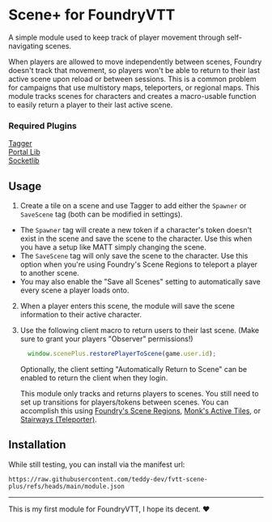 # Scene+ for FoundryVTT
A simple module used to keep track of player movement through self-navigating scenes.

When players are allowed to move independently between scenes, Foundry doesn't track that movement, so players won't be able to return to their last active scene upon reload or between sessions. This is a common problem for campaigns that use multistory maps, teleporters, or regional maps. This module tracks scenes for characters and creates a macro-usable function to easily return a player to their last active scene.

### Required Plugins 
[Tagger](https://foundryvtt.com/packages/tagger)  
[Portal Lib](https://foundryvtt.com/packages/portal-lib)  
[Socketlib](https://foundryvtt.com/packages/socketlib)

## Usage
1. Create a tile on a scene and use Tagger to add either the `Spawner` or `SaveScene` tag (both can be modified in settings).
- The `Spawner` tag will create a new token if a character's token doesn't exist in the scene and save the scene to the character. Use this when you have a setup like MATT simply changing the scene.
- The `SaveScene` tag will only save the scene to the character. Use this option when you're using Foundry's Scene Regions to teleport a player to another scene.
- You may also enable the "Save all Scenes" setting to automatically save every scene a player loads onto.
2. When a player enters this scene, the module will save the scene information to their active character.
3. Use the following client macro to return users to their last scene. (Make sure to grant your players "Observer" permissions!)
  
   ```JavaScript
     window.scenePlus.restorePlayerToScene(game.user.id);
   ```
   Optionally, the client setting "Automatically Return to Scene" can be enabled to return the client when they login.
  
   This module only tracks and returns players to scenes. You still need to set up transitions for players/tokens between scenes. You can accomplish this using [Foundry's Scene Regions](https://foundryvtt.com/article/scene-regions), [Monk's Active Tiles](https://foundryvtt.com/packages/monks-active-tiles), or [Stairways (Teleporter)](https://foundryvtt.com/packages/stairways).

## Installation
While still testing, you can install via the manifest url:  
```
https://raw.githubusercontent.com/teddy-dev/fvtt-scene-plus/refs/heads/main/module.json
```

---

This is my first module for FoundryVTT, I hope its decent. ♥
